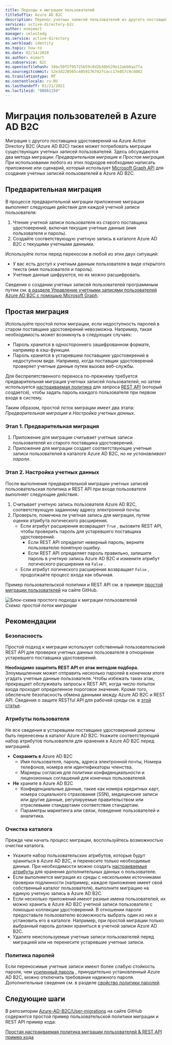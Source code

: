 ```yaml
---
title: Подходы к миграции пользователей
titleSuffix: Azure AD B2C
description: Перенос учетных записей пользователей из другого поставщика удостоверений в Azure AD B2C с помощью методов предварительной или неполной миграции.
services: active-directory-b2c
author: msmimart
manager: celestedg
ms.service: active-directory
ms.workload: identity
ms.topic: how-to
ms.date: 02/14/2020
ms.author: mimart
ms.subservice: B2C
ms.openlocfilehash: 34bc50f5f95725b59c0d2b30b529e12abb6aa7fa
ms.sourcegitcommit: 52e3d220565c4059176742fcacc17e857c9cdd02
ms.translationtype: MT
ms.contentlocale: ru-RU
ms.lasthandoff: 01/21/2021
ms.locfileid: "98661159"
---
```

# <a name="migrate-users-to-azure-ad-b2c"></a>Миграция пользователей в Azure AD B2C

Миграция с другого поставщика удостоверений на Azure Active Directory B2C (Azure AD B2C) также может потребовать миграции существующих учетных записей пользователей. Здесь обсуждаются два метода миграции: *Предварительная миграция* и *Простая миграция*. При использовании любого из этих подходов необходимо написать приложение или сценарий, который использует [Microsoft Graph API](microsoft-graph-operations.md) для создания учетных записей пользователей в Azure AD B2C.

## <a name="pre-migration"></a>Предварительная миграция

В процессе предварительной миграции приложение миграции выполняет следующие действия для каждой учетной записи пользователя:

1. Чтение учетной записи пользователя из старого поставщика удостоверений, включая текущие учетные данные (имя пользователя и пароль).
1. Создайте соответствующую учетную запись в каталоге Azure AD B2C с текущими учетными данными.

Используйте поток перед переносом в любой из этих двух ситуаций:

- У вас есть доступ к учетным данным пользователя в виде открытого текста (имя пользователя и пароль).
- Учетные данные шифруются, но их можно расшифровать.

Сведения о создании учетных записей пользователей программным путем см. [в разделе Управление учетными записями пользователей Azure AD B2C с помощью Microsoft Graph](microsoft-graph-operations.md).

## <a name="seamless-migration"></a>Простая миграция

Используйте простой поток миграции, если недоступность паролей в старом поставщике удостоверений невозможна. Например, такая необходимость может возникнуть в следующих случаях:

- Пароль хранится в одностороннего зашифрованном формате, например в хэш-функции.
- Пароль хранится в устаревшем поставщике удостоверений в недоступном виде. Например, когда поставщик удостоверений проверяет учетные данные путем вызова веб-службы.

Для беспрепятственного переноса по-прежнему требуется предварительная миграция учетных записей пользователей, но затем используется [настраиваемая политика](custom-policy-get-started.md) для запроса [REST API](custom-policy-rest-api-intro.md) (который создается), чтобы задать пароль каждого пользователя при первом входе в систему.

Таким образом, простой поток миграции имеет два этапа: *Предварительная миграция* и *Настройка учетных данных*.

### <a name="phase-1-pre-migration"></a>Этап 1. Предварительная миграция

1. Приложение для миграции считывает учетные записи пользователей из старого поставщика удостоверений.
1. Приложение для миграции создает соответствующие учетные записи пользователей в каталоге Azure AD B2C, но *не устанавливает пароли*.

### <a name="phase-2-set-credentials"></a>Этап 2. Настройка учетных данных

После выполнения предварительной миграции учетных записей пользовательская политика и REST API при входе пользователя выполняет следующие действия.

1. Считывает учетную запись пользователя Azure AD B2C, соответствующую заданному адресу электронной почты.
1. Проверьте, помечена ли учетная запись для миграции, путем оценки атрибута логического расширения.
    - Если атрибут расширения возвращает `True` , вызовите REST API, чтобы проверить пароль для устаревшего поставщика удостоверений.
      - Если REST API определит неверный пароль, верните пользователю понятную ошибку.
      - Если REST API определяет пароль правильно, запишите пароль в учетную запись Azure AD B2C и измените атрибут логического расширения на `False` .
    - Если атрибут логического расширения возвращает `False` , продолжайте процесс входа как обычная.

Пример пользовательской политики и REST API см. в примере [простой миграции пользователей](https://aka.ms/b2c-account-seamless-migration) на сайте GitHub.

![Блок-схема простого подхода к миграции пользователей](./media/user-migration/diagram-01-seamless-migration.png)<br />*Схема: простой поток миграции*

## <a name="best-practices"></a>Рекомендации

### <a name="security"></a>Безопасность

Простой подход к миграции использует собственный пользовательский REST API для проверки учетных данных пользователя в отношении устаревшего поставщика удостоверений.

**Необходимо защитить REST API от атак методом подбора.** Злоумышленник может отправить несколько паролей в конечном итоге угадать учетные данные пользователя. Чтобы избежать таких атак, прекращает обслуживать запросы к REST API, когда число попыток входа проходит определенное пороговое значение. Кроме того, обеспечьте безопасность обмена данными между Azure AD B2C и REST API. Сведения о защите RESTful API для рабочей среды см. в [этой статье](secure-rest-api.md).

### <a name="user-attributes"></a>Атрибуты пользователя

Не все сведения в устаревшем поставщике удостоверений должны быть перенесены в каталог Azure AD B2C. Укажите соответствующий набор атрибутов пользователя для хранения в Azure AD B2C перед миграцией.

- **Сохранить в** Azure AD B2C
  - Имя пользователя, пароль, адреса электронной почты, Номера телефонов, номера или идентификаторы членства.
  - Маркеры согласия для политики конфиденциальности и лицензионных соглашений для конечных пользователей.
- **Не** храните в Azure AD B2C
  - Конфиденциальные данные, такие как номера кредитных карт, номера социального страхования (SSN), медицинские записи или другие данные, регулируемые правительством или отраслевыми стандартами соответствия стандартам.
  - Параметры маркетинга или связи, поведение пользователей и аналитика.

### <a name="directory-clean-up"></a>Очистка каталога

Прежде чем начать процесс миграции, воспользуйтесь возможностью очистки каталога.

- Укажите набор пользовательских атрибутов, которые будут храниться в Azure AD B2C, и перенесите только необходимые данные. При необходимости можно создать [настраиваемые атрибуты](user-flow-custom-attributes.md) для хранения дополнительных данных о пользователе.
- Если выполняется миграция из среды с несколькими источниками проверки подлинности (например, каждое приложение имеет свой собственный каталог пользователя), выполните миграцию на единую учетную запись в Azure AD B2C.
- Если несколько приложений имеют разные имена пользователей, их можно хранить в Azure AD B2C учетной записи пользователя с помощью коллекции удостоверений. В отношении пароля предоставьте пользователю возможность выбрать один из них и установить его в каталоге. Например, при простой миграции только выбранный пароль должен храниться в учетной записи Azure AD B2C.
- Удалите неиспользуемые учетные записи пользователей перед миграцией или не перенесите устаревшие учетные записи.

### <a name="password-policy"></a>Политика паролей

Если переносимые учетные записи имеют более слабую стойкость пароля, чем [усиленный пароль](../active-directory/authentication/concept-sspr-policy.md) , принудительно установленный Azure AD B2C, можно отключить требование надежного пароля. Дополнительные сведения см. в разделе [свойство политики паролей](user-profile-attributes.md#password-policy-attribute).

## <a name="next-steps"></a>Следующие шаги

В репозитории [Azure-AD-B2C/User-migrations](https://github.com/azure-ad-b2c/user-migration) на сайте GitHub содержится простой пример пользовательской политики миграции и REST API пример кода:

[Простая настраиваемая политика миграции пользователей & REST API пример кода](https://aka.ms/b2c-account-seamless-migration)
